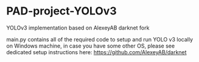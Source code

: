 # PAD-project-YOLOv3
YOLOv3 implementation based on AlexeyAB darknet fork

main.py contains all of the required code to setup and run YOLO v3 locally on Windows machine, in case you have some other OS, please see dedicated setup instructions here: https://github.com/AlexeyAB/darknet
